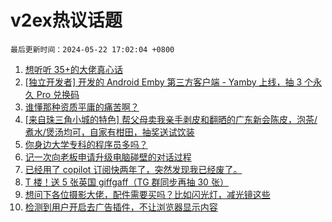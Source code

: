 # v2ex热议话题

`最后更新时间：2024-05-22 17:02:04 +0800`

1. [想听听 35+的大佬真心话](https://www.v2ex.com/t/1042811)
1. [[独立开发者] 开发的 Android Emby 第三方客户端 - Yamby 上线，抽 3 个永久 Pro 兑换码](https://www.v2ex.com/t/1042928)
1. [谁懂那种资质平庸的痛苦啊？](https://www.v2ex.com/t/1042791)
1. [[来自珠三角小城的特色] 帮父母卖我亲手剥皮和翻晒的广东新会陈皮，泡茶/煮水/煲汤均可，自家有柑田，抽奖送试饮装](https://www.v2ex.com/t/1042876)
1. [你身边大学专科的程序员多吗？](https://www.v2ex.com/t/1042800)
1. [记一次向老板申请升级电脑碰壁的对话过程](https://www.v2ex.com/t/1042913)
1. [已经用了 copilot 订阅快两年了，突然发现我已经废了。](https://www.v2ex.com/t/1042707)
1. [T 楼！送 5 张英国 giffgaff（TG 群同步再抽 30 张）](https://www.v2ex.com/t/1042918)
1. [想问下各位摄影大佬，配件需要买吗？比如闪光灯，减光镜这些](https://www.v2ex.com/t/1042813)
1. [检测到用户开启去广告插件，不让浏览器显示内容](https://www.v2ex.com/t/1042779)

